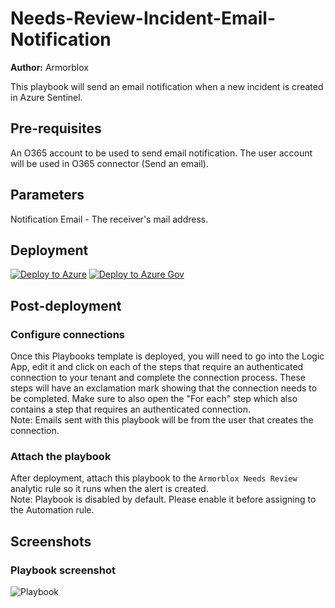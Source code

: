 # Needs-Review-Incident-Email-Notification
**Author:** Armorblox

This playbook will send an email notification when a new incident is created in Azure Sentinel.
## Pre-requisites
An O365 account to be used to send email notification. The user account will be used in O365 connector (Send an email).

## Parameters
Notification Email - The receiver's mail address.

## Deployment
[![Deploy to Azure](https://aka.ms/deploytoazurebutton)](https://portal.azure.com/#create/Microsoft.Template/uri/https%3A%2F%2Fraw.githubusercontent.com%2Farmorblox%2FAzure-Sentinel%2Fxoriant%2FSolutions%2FArmorblox%2FPlaybooks%2Fazuredeploy.json)
[![Deploy to Azure Gov](https://aka.ms/deploytoazuregovbutton)](https://portal.azure.us/#create/Microsoft.Template/uri/https%3A%2F%2Fraw.githubusercontent.com%2Farmorblox%2FAzure-Sentinel%2xoriant%2FSolutions%2FArmorblox%2FPlaybooks%2Fazuredeploy.json)


## Post-deployment

### Configure connections
Once this Playbooks template is deployed, you will need to go into the Logic App, edit it and click on each of the steps that require an authenticated connection to your tenant and complete the connection process. These steps will have an exclamation mark showing that the connection needs to be completed. Make sure to also open the "For each" step which also contains a step that requires an authenticated connection.<br>
Note:  Emails sent with this playbook will be from the user that creates the connection.

### Attach the playbook
After deployment, attach this playbook to the `Armorblox Needs Review` analytic rule so it runs when the alert is created.</br>
Note: Playbook is disabled by default. Please enable it before assigning to the Automation rule.

## Screenshots
### Playbook screenshot
![Playbook](./images/Playbook_Send-email-alert.png)
